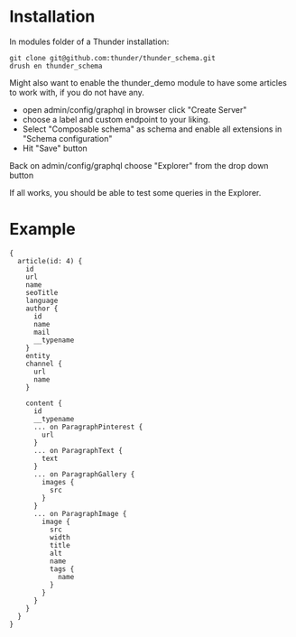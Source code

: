 # Installation

In modules folder of a Thunder installation:

    git clone git@github.com:thunder/thunder_schema.git
    drush en thunder_schema

Might also want to enable the thunder_demo module to have some articles to work with, if you do not have any.

+ open admin/config/graphql in browser click "Create Server"
+ choose a label and custom endpoint to your liking.
+ Select "Composable schema" as schema and enable all extensions in "Schema configuration"
+ Hit "Save" button

Back on admin/config/graphql choose "Explorer" from the drop down button

If all works, you should be able to test some queries in the Explorer.

# Example

    {
      article(id: 4) {
        id
        url
        name
        seoTitle
        language
        author {
          id
          name
          mail
          __typename
        }
        entity
        channel {
          url
          name
        }

        content {
          id
          __typename
          ... on ParagraphPinterest {
            url
          }
          ... on ParagraphText {
            text
          }
          ... on ParagraphGallery {
            images {
              src
            }
          }
          ... on ParagraphImage {
            image {
              src
              width
              title
              alt
              name
              tags {
                name
              }
            }
          }
        }
      }
    }

